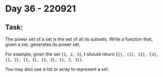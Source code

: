 # Day 36 - 220921

## Task:

The power set of a set is the set of all its subsets. 
Write a function that, given a set, generates its power set.

For example, given the set ```{1, 2, 3}```, 
t should return 
```{{}, {1}, {2}, {3}, {1, 2}, {1, 3}, {2, 3}, {1, 2, 3}}```.

You may also use a list or array to represent a set.
